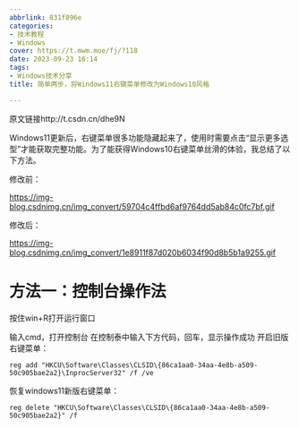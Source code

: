 ```yaml
---
abbrlink: 831f896e
categories:
- 技术教程
- Windows
cover: https://t.mwm.moe/fj/?118
date: 2023-09-23 16:14
tags:
- Windows技术分享
title: 简单两步，将Windows11右键菜单修改为Windows10风格

---
```


原文链接http://t.csdn.cn/dhe9N

Windows11更新后，右键菜单很多功能隐藏起来了，使用时需要点击“显示更多选型”才能获取完整功能。为了能获得Windows10右键菜单丝滑的体验，我总结了以下方法。

修改前：

https://img-blog.csdnimg.cn/img_convert/59704c4ffbd6af9764dd5ab84c0fc7bf.gif

修改后：

https://img-blog.csdnimg.cn/img_convert/1e8911f87d020b6034f90d8b5b1a9255.gif

# 方法一：控制台操作法

按住win+R打开运行窗口


输入cmd，打开控制台
在控制泰中输入下方代码，回车，显示操作成功
开启旧版右键菜单：

```
reg add "HKCU\Software\Classes\CLSID\{86ca1aa0-34aa-4e8b-a509-50c905bae2a2}\InprocServer32" /f /ve
```

恢复windows11新版右键菜单：

```
reg delete "HKCU\Software\Classes\CLSID\{86ca1aa0-34aa-4e8b-a509-50c905bae2a2}" /f
```


